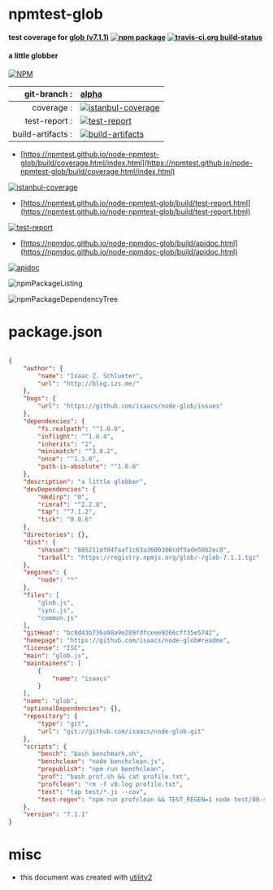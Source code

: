 # npmtest-glob

#### test coverage for  [glob (v7.1.1)](https://github.com/isaacs/node-glob#readme)  [![npm package](https://img.shields.io/npm/v/npmtest-glob.svg?style=flat-square)](https://www.npmjs.org/package/npmtest-glob) [![travis-ci.org build-status](https://api.travis-ci.org/npmtest/node-npmtest-glob.svg)](https://travis-ci.org/npmtest/node-npmtest-glob)

#### a little globber

[![NPM](https://nodei.co/npm/glob.png?downloads=true&downloadRank=true&stars=true)](https://www.npmjs.com/package/glob)

| git-branch : | [alpha](https://github.com/npmtest/node-npmtest-glob/tree/alpha)|
|--:|:--|
| coverage : | [![istanbul-coverage](https://npmtest.github.io/node-npmtest-glob/build/coverage.badge.svg)](https://npmtest.github.io/node-npmtest-glob/build/coverage.html/index.html)|
| test-report : | [![test-report](https://npmtest.github.io/node-npmtest-glob/build/test-report.badge.svg)](https://npmtest.github.io/node-npmtest-glob/build/test-report.html)|
| build-artifacts : | [![build-artifacts](https://npmtest.github.io/node-npmtest-glob/glyphicons_144_folder_open.png)](https://github.com/npmtest/node-npmtest-glob/tree/gh-pages/build)|

- [https://npmtest.github.io/node-npmtest-glob/build/coverage.html/index.html](https://npmtest.github.io/node-npmtest-glob/build/coverage.html/index.html)

[![istanbul-coverage](https://npmtest.github.io/node-npmtest-glob/build/screenCapture.buildCi.browser.%252Ftmp%252Fbuild%252Fcoverage.lib.html.png)](https://npmtest.github.io/node-npmtest-glob/build/coverage.html/index.html)

- [https://npmtest.github.io/node-npmtest-glob/build/test-report.html](https://npmtest.github.io/node-npmtest-glob/build/test-report.html)

[![test-report](https://npmtest.github.io/node-npmtest-glob/build/screenCapture.buildCi.browser.%252Ftmp%252Fbuild%252Ftest-report.html.png)](https://npmtest.github.io/node-npmtest-glob/build/test-report.html)

- [https://npmdoc.github.io/node-npmdoc-glob/build/apidoc.html](https://npmdoc.github.io/node-npmdoc-glob/build/apidoc.html)

[![apidoc](https://npmdoc.github.io/node-npmdoc-glob/build/screenCapture.buildCi.browser.%252Ftmp%252Fbuild%252Fapidoc.html.png)](https://npmdoc.github.io/node-npmdoc-glob/build/apidoc.html)

![npmPackageListing](https://npmtest.github.io/node-npmtest-glob/build/screenCapture.npmPackageListing.svg)

![npmPackageDependencyTree](https://npmtest.github.io/node-npmtest-glob/build/screenCapture.npmPackageDependencyTree.svg)



# package.json

```json

{
    "author": {
        "name": "Isaac Z. Schlueter",
        "url": "http://blog.izs.me/"
    },
    "bugs": {
        "url": "https://github.com/isaacs/node-glob/issues"
    },
    "dependencies": {
        "fs.realpath": "^1.0.0",
        "inflight": "^1.0.4",
        "inherits": "2",
        "minimatch": "^3.0.2",
        "once": "^1.3.0",
        "path-is-absolute": "^1.0.0"
    },
    "description": "a little globber",
    "devDependencies": {
        "mkdirp": "0",
        "rimraf": "^2.2.8",
        "tap": "^7.1.2",
        "tick": "0.0.6"
    },
    "directories": {},
    "dist": {
        "shasum": "805211df04faaf1c63a3600306cdf5ade50b2ec8",
        "tarball": "https://registry.npmjs.org/glob/-/glob-7.1.1.tgz"
    },
    "engines": {
        "node": "*"
    },
    "files": [
        "glob.js",
        "sync.js",
        "common.js"
    ],
    "gitHead": "bc8d43b736a98a9e289fdfceee9266cff35e5742",
    "homepage": "https://github.com/isaacs/node-glob#readme",
    "license": "ISC",
    "main": "glob.js",
    "maintainers": [
        {
            "name": "isaacs"
        }
    ],
    "name": "glob",
    "optionalDependencies": {},
    "repository": {
        "type": "git",
        "url": "git://github.com/isaacs/node-glob.git"
    },
    "scripts": {
        "bench": "bash benchmark.sh",
        "benchclean": "node benchclean.js",
        "prepublish": "npm run benchclean",
        "prof": "bash prof.sh && cat profile.txt",
        "profclean": "rm -f v8.log profile.txt",
        "test": "tap test/*.js --cov",
        "test-regen": "npm run profclean && TEST_REGEN=1 node test/00-setup.js"
    },
    "version": "7.1.1"
}
```



# misc
- this document was created with [utility2](https://github.com/kaizhu256/node-utility2)
